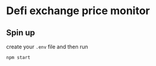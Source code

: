 # Defi exchange price monitor

## Spin up

create your `.env` file and then run

```bash
npm start
```

